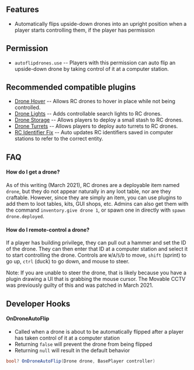 ## Features

- Automatically flips upside-down drones into an upright position when a player starts controlling them, if the player has permission

## Permission

- `autoflipdrones.use` -- Players with this permission can auto flip an upside-down drone by taking control of it at a computer station.

## Recommended compatible plugins

- [Drone Hover](https://umod.org/plugins/drone-hover) -- Allows RC drones to hover in place while not being controlled.
- [Drone Lights](https://umod.org/plugins/drone-lights) -- Adds controllable search lights to RC drones.
- [Drone Storage](https://umod.org/plugins/drone-storage) -- Allows players to deploy a small stash to RC drones.
- [Drone Turrets](https://umod.org/plugins/drone-turrets) -- Allows players to deploy auto turrets to RC drones.
- [RC Identifier Fix](https://umod.org/plugins/rc-identifier-fix) -- Auto updates RC identifiers saved in computer stations to refer to the correct entity.

## FAQ

#### How do I get a drone?

As of this writing (March 2021), RC drones are a deployable item named `drone`, but they do not appear naturally in any loot table, nor are they craftable. However, since they are simply an item, you can use plugins to add them to loot tables, kits, GUI shops, etc. Admins can also get them with the command `inventory.give drone 1`, or spawn one in directly with `spawn drone.deployed`.

#### How do I remote-control a drone?

If a player has building privilege, they can pull out a hammer and set the ID of the drone. They can then enter that ID at a computer station and select it to start controlling the drone. Controls are `W`/`A`/`S`/`D` to move, `shift` (sprint) to go up, `ctrl` (duck) to go down, and mouse to steer.

Note: If you are unable to steer the drone, that is likely because you have a plugin drawing a UI that is grabbing the mouse cursor. The Movable CCTV was previously guilty of this and was patched in March 2021.

## Developer Hooks

#### OnDroneAutoFlip

- Called when a drone is about to be automatically flipped after a player has taken control of it at a computer station
- Returning `false` will prevent the drone from being flipped
- Returning `null` will result in the default behavior

```csharp
bool? OnDroneAutoFlip(Drone drone, BasePlayer controller)
```
